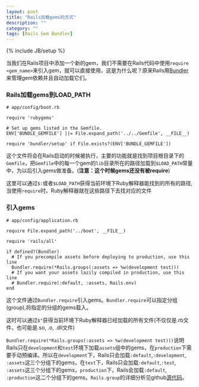 ```yaml
---
layout: post
title: "Rails加载gems的方式"
description: ""
category: ""
tags: [Rails Gem Bundler]
---
```

{% include JB/setup %}

当我们在Rails项目中添加一个新的gem，我们不需要在Rails代码中使用`require <gem_name>`来引入gem，就可以直接使用，这是为什么呢？原来Rails用[Bundler](https://github.com/bundler/bundler)来管理gem依赖并且自动加载它们。

### Rails加载gems到LOAD_PATH

    # app/config/boot.rb

    require 'rubygems'
    
    # Set up gems listed in the Gemfile.
    ENV['BUNDLE_GEMFILE'] ||= File.expand_path('../../Gemfile', __FILE__)
    
    require 'bundler/setup' if File.exists?(ENV['BUNDLE_GEMFILE'])


这个文件将会在Rails启动的时候被执行，主要的功能就是找到项目根目录下的`Gemfile`，把`Gemfile`中的每一个gem的`lib`目录所在的路径加载到`$LOAD_PATH`常量中，为以后引入gems做准备。(**注意：这个时候gems还没有被require**)

这里可以通过`$:`或者`$LOAD_PATH`获得当前环境下Ruby解释器能找到的所有的路径, 当使用`require`时，Ruby解释器就在这些路径下去找对应的文件

### 引入gems
    
    # app/config/application.rb

    require File.expand_path('../boot', __FILE__)
    
    require 'rails/all'
    
    if defined?(Bundler)
      # If you precompile assets before deploying to production, use this line
      Bundler.require(*Rails.groups(:assets => %w(development test)))
      # If you want your assets lazily compiled in production, use this line
      # Bundler.require(:default, :assets, Rails.env)
    end

这个文件通过`Bundler.require`引入gems。`Bundler.require`可以指定分组(group),将指定的分组的gems载入。

这时可以通过`$"`获得当前环境下Ruby解释器已经加载的所有文件(不仅仅是.rb文件，也可能是.so, .o, .dll文件)

`Bundler.require(*Rails.groups(:assets => %w(development test)))`说明Rails只在`development`和`test`环境下加载`assets`组中的gems，在`production`下需要手动预编译。所以在`development`下，Rails只会加载`:default`,`:development`, `:assets`这三个分组下的gems，在`test`下，Rails只会加载`:default`,`:test`, `:assets`这三个分组下的gems，`production`下，Rails会加载`:default`, `:production`这二个分组下的gems。`Rails.group`的详细分析见github[源代码](https://github.com/rails/rails/blob/3096629d297a77a9b64747a0ac2df6b2cbf47a68/railties/lib/rails.rb#L93)。

